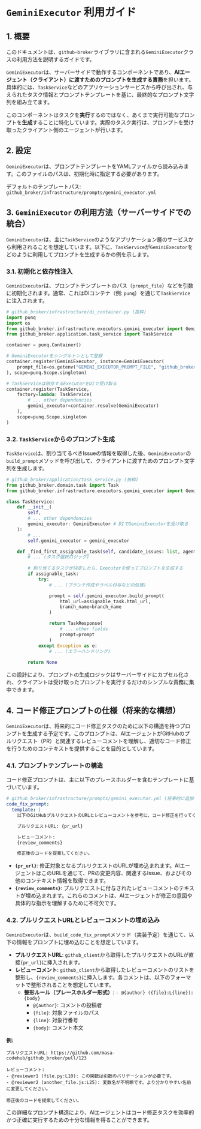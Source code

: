 # `GeminiExecutor` 利用ガイド

## 1. 概要

このドキュメントは、`github-broker`ライブラリに含まれる`GeminiExecutor`クラスの利用方法を説明するガイドです。

`GeminiExecutor`は、サーバーサイドで動作するコンポーネントであり、**AIエージェント（クライアント）に渡すためのプロンプトを生成する責務**を担います。具体的には、`TaskService`などのアプリケーションサービスから呼び出され、与えられたタスク情報とプロンプトテンプレートを基に、最終的なプロンプト文字列を組み立てます。

このコンポーネントはタスクを**実行**するのではなく、あくまで実行可能なプロンプトを**生成**することに特化しています。実際のタスク実行は、プロンプトを受け取ったクライアント側のエージェントが行います。

## 2. 設定

`GeminiExecutor`は、プロンプトテンプレートをYAMLファイルから読み込みます。このファイルのパスは、初期化時に指定する必要があります。

デフォルトのテンプレートパス:
`github_broker/infrastructure/prompts/gemini_executor.yml`

## 3. `GeminiExecutor` の利用方法（サーバーサイドでの統合）

`GeminiExecutor`は、主に`TaskService`のようなアプリケーション層のサービスから利用されることを想定しています。以下に、`TaskService`が`GeminiExecutor`をどのように利用してプロンプトを生成するかの例を示します。

### 3.1. 初期化と依存性注入

`GeminiExecutor`は、プロンプトテンプレートのパス（`prompt_file`）などを引数に初期化されます。通常、これはDIコンテナ（例: `punq`）を通じて`TaskService`に注入されます。

```python
# github_broker/infrastructure/di_container.py (抜粋)
import punq
import os
from github_broker.infrastructure.executors.gemini_executor import GeminiExecutor
from github_broker.application.task_service import TaskService

container = punq.Container()

# GeminiExecutorをシングルトンとして登録
container.register(GeminiExecutor, instance=GeminiExecutor(
    prompt_file=os.getenv("GEMINI_EXECUTOR_PROMPT_FILE", "github_broker/infrastructure/prompts/gemini_executor.yml")
), scope=punq.Scope.singleton)

# TaskServiceは依存するExecutorをDIで受け取る
container.register(TaskService,
    factory=lambda: TaskService(
        # ... other dependencies
        gemini_executor=container.resolve(GeminiExecutor)
    ),
    scope=punq.Scope.singleton
)
```

### 3.2. `TaskService`からのプロンプト生成

`TaskService`は、割り当てるべきIssueの情報を取得した後、`GeminiExecutor`の`build_prompt`メソッドを呼び出して、クライアントに渡すためのプロンプト文字列を生成します。

```python
# github_broker/application/task_service.py (抜粋)
from github_broker.domain.task import Task
from github_broker.infrastructure.executors.gemini_executor import GeminiExecutor

class TaskService:
    def __init__(
        self,
        # ... other dependencies
        gemini_executor: GeminiExecutor # DIでGeminiExecutorを受け取る
    ):
        # ...
        self.gemini_executor = gemini_executor

    def _find_first_assignable_task(self, candidate_issues: list, agent_id: str) -> TaskResponse | None:
        # ... (タスク選択ロジック)
        
        # 割り当てるタスクが決定したら、Executorを使ってプロンプトを生成する
        if assignable_task:
            try:
                # ... (ブランチ作成やラベル付与などの処理)

                prompt = self.gemini_executor.build_prompt(
                    html_url=assignable_task.html_url,
                    branch_name=branch_name
                )

                return TaskResponse(
                    # ... other fields
                    prompt=prompt
                )
            except Exception as e:
                # ... (エラーハンドリング)
        
        return None
```

この設計により、プロンプトの生成ロジックはサーバーサイドにカプセル化され、クライアントは受け取ったプロンプトを実行するだけのシンプルな責務に集中できます。

## 4. コード修正プロンプトの仕様（将来的な構想）

`GeminiExecutor`は、将来的にコード修正タスクのために以下の構造を持つプロンプトを生成する予定です。このプロンプトは、AIエージェントがGitHubのプルリクエスト（PR）と関連するレビューコメントを理解し、適切なコード修正を行うためのコンテキストを提供することを目的としています。

### 4.1. プロンプトテンプレートの構造

コード修正プロンプトは、主に以下のプレースホルダーを含むテンプレートに基づいています。

```yaml
# github_broker/infrastructure/prompts/gemini_executor.yml (将来的に追加予定の抜粋)
code_fix_prompt:
  template: |
    以下のGitHubプルリクエストのURLとレビューコメントを参考に、コード修正を行ってください。

    プルリクエストURL: {pr_url}

    レビューコメント:
    {review_comments}

    修正後のコードを提案してください。
```

- **`{pr_url}`**: 修正対象となるプルリクエストのURLが埋め込まれます。AIエージェントはこのURLを通じて、PRの変更内容、関連するIssue、およびその他のコンテキスト情報を取得できます。
- **`{review_comments}`**: プルリクエストに付与されたレビューコメントのテキストが埋め込まれます。これらのコメントは、AIエージェントが修正の意図や具体的な指示を理解するために不可欠です。

### 4.2. プルリクエストURLとレビューコメントの埋め込み

`GeminiExecutor`は、`build_code_fix_prompt`メソッド（実装予定）を通じて、以下の情報をプロンプトに埋め込むことを想定しています。

- **プルリクエストURL**: `github_client`から取得したプルリクエストのURLが直接`{pr_url}`に挿入されます。
- **レビューコメント**: `github_client`から取得したレビューコメントのリストを整形し、`{review_comments}`に挿入します。各コメントは、以下のフォーマットで整形されることを想定しています。
  - **整形ルール（プレースホルダー形式）**:
    `- @{author} ({file}:L{line}): {body}`
    - `@{author}`: コメントの投稿者
    - `{file}`: 対象ファイルのパス
    - `{line}`: 対象行番号
    - `{body}`: コメント本文

**例:**

```
プルリクエストURL: https://github.com/masa-codehub/github_broker/pull/123

レビューコメント:
- @reviewer1 (file.py:L10): この関数は引数のバリデーションが必要です。
- @reviewer2 (another_file.js:L25): 変数名が不明瞭です。より分かりやすい名前に変更してください。

修正後のコードを提案してください。
```

この詳細なプロンプト構造により、AIエージェントはコード修正タスクを効率的かつ正確に実行するための十分な情報を得ることができます。